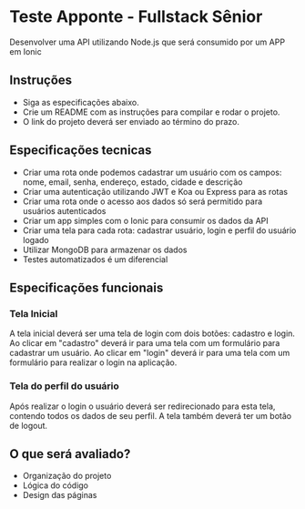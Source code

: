 # Teste Apponte - Fullstack Sênior
Desenvolver uma API utilizando Node.js que será consumido por um APP em Ionic

## Instruções
- Siga as especificações abaixo.
- Crie um README com as instruções para compilar e rodar o projeto.
- O link do projeto deverá ser enviado ao término do prazo.

## Especificações tecnicas
- Criar uma rota onde podemos cadastrar um usuário com os campos: nome, email, senha, endereço, estado, cidade e descrição
- Criar uma autenticação utilizando JWT e Koa ou Express para as rotas
- Criar uma rota onde o acesso aos dados só será permitido para usuários autenticados
- Criar um app simples com o Ionic para consumir os dados da API
- Criar uma tela para cada rota: cadastrar usuário, login e perfil do usuário logado
- Utilizar MongoDB para armazenar os dados
- Testes automatizados é um diferencial

## Especificações funcionais
### Tela Inicial
A tela inicial deverá ser uma tela de login com dois botões: cadastro e login.
Ao clicar em "cadastro" deverá ir para uma tela com um formulário para cadastrar um usuário.
Ao clicar em "login" deverá ir para uma tela com um formulário para realizar o login na aplicação.

### Tela do perfil do usuário
Após realizar o login o usuário deverá ser redirecionado para esta tela, contendo todos os dados de seu perfil.
A tela também deverá ter um botão de logout.

## O que será avaliado?
- Organização do projeto
- Lógica do código
- Design das páginas
